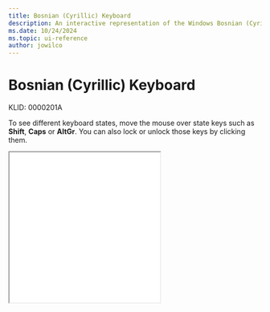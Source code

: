 ```yaml
---
title: Bosnian (Cyrillic) Keyboard
description: An interactive representation of the Windows Bosnian (Cyrillic) keyboard. To see different keyboard states, click or move the mouse over the state keys.
ms.date: 10/24/2024
ms.topic: ui-reference
author: jowilco
---
```


# Bosnian (Cyrillic) Keyboard

KLID: 0000201A

To see different keyboard states, move the mouse over state keys such as **Shift**, **Caps** or **AltGr**. You can also lock or unlock those keys by clicking them.

<iframe src="kbdbhc.html" height="300"></iframe>

